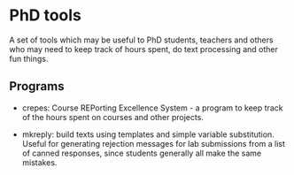 PhD tools
=========

A set of tools which may be useful to PhD students, teachers and others who
may need to keep track of hours spent, do text processing and other fun
things.


Programs
--------

  * crepes: Course REPorting Excellence System - a program to keep track of
    the hours spent on courses and other projects.

  * mkreply: build texts using templates and simple variable substitution.
    Useful for generating rejection messages for lab submissions from a list
    of canned responses, since students generally all make the same mistakes.
